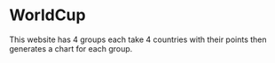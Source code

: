 # WorldCup
This website has 4 groups each take 4 countries with their points then generates a chart for each group.
